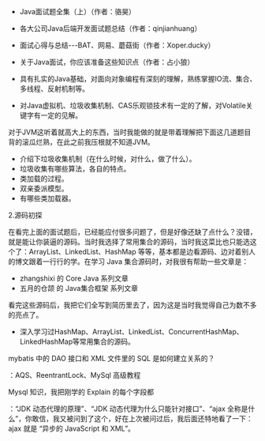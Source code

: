 - Java面试题全集（上）（作者：骆昊）
- 各大公司Java后端开发面试题总结（作者：qinjianhuang）
- 面试心得与总结---BAT、网易、蘑菇街（作者：Xoper.ducky）
- 关于Java面试，你应该准备这些知识点（作者：占小狼）



- 具有扎实的Java基础，对面向对象编程有深刻的理解，熟练掌握IO流、集合、多线程、反射机制等。
- 对Java虚拟机、垃圾收集机制、CAS乐观锁技术有一定的了解，对Volatile关键字有一定的见解。





对于JVM这听着就高大上的东西，当时我能做的就是带着理解把下面这几道题目背的滚瓜烂熟，在此之前我压根就不知道JVM。

- 介绍下垃圾收集机制（在什么时候，对什么，做了什么）。
- 垃圾收集有哪些算法，各自的特点。
- 类加载的过程。
- 双亲委派模型。
- 有哪些类加载器。







2.源码初探



在看完上面的面试题后，已经能应付很多问题了，但是好像还缺了点什么？没错，就是能让你装逼的源码。当时我选择了常用集合的源码，当时我这菜比也只能选这个了：ArrayList、LinkedList、HashMap 等等，基本都是边看源码、边对着别人的博文跟着一行行的学。在学习 Java 集合源码时，对我很有帮助一些文章是：



- zhangshixi 的 Core Java 系列文章
- 五月的仓颉 的 Java集合框架 系列文章



看完这些源码后，我把它们全写到简历里去了，因为这是当时我觉得自己为数不多的亮点了。



- 深入学习过HashMap、ArrayList、LinkedList、ConcurrentHashMap、LinkedHashMap等常用集合的源码。



mybatis 中的 DAO 接口和 XML 文件里的 SQL 是如何建立关系的？





：AQS、ReentrantLock、MySql 高级教程





Mysql 知识，我把刚学的 Explain 的每个字段都



：“JDK 动态代理的原理”、“JDK 动态代理为什么只能针对接口”、“ajax 全称是什么”，你敢信，我又被问到了这个，好在上次被问过后，我后面还特地看了一下：ajax 就是 “异步的 JavaScript 和 XML”。